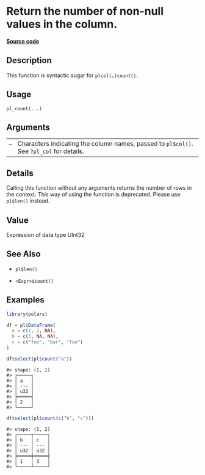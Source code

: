 

# Return the number of non-null values in the column.

[**Source code**](https://github.com/pola-rs/r-polars/tree/main/R/functions__lazy.R#L164)

## Description

This function is syntactic sugar for <code>pl$col(…)$count()</code>.

## Usage

<pre><code class='language-R'>pl_count(...)
</code></pre>

## Arguments

<table>
<tr>
<td style="white-space: nowrap; font-family: monospace; vertical-align: top">
<code id="pl_count_:_...">…</code>
</td>
<td>
Characters indicating the column names, passed to <code>pl$col()</code>.
See <code>?pl_col</code> for details.
</td>
</tr>
</table>

## Details

Calling this function without any arguments returns the number of rows
in the context. This way of using the function is deprecated. Please use
<code>pl$len()</code> instead.

## Value

Expression of data type UInt32

## See Also

<ul>
<li>

<code>pl$len()</code>

</li>
<li>

<code>\<Expr\>$count()</code>

</li>
</ul>

## Examples

``` r
library(polars)

df = pl$DataFrame(
  a = c(1, 2, NA),
  b = c(3, NA, NA),
  c = c("foo", "bar", "foo")
)

df$select(pl$count("a"))
```

    #> shape: (1, 1)
    #> ┌─────┐
    #> │ a   │
    #> │ --- │
    #> │ u32 │
    #> ╞═════╡
    #> │ 2   │
    #> └─────┘

``` r
df$select(pl$count(c("b", "c")))
```

    #> shape: (1, 2)
    #> ┌─────┬─────┐
    #> │ b   ┆ c   │
    #> │ --- ┆ --- │
    #> │ u32 ┆ u32 │
    #> ╞═════╪═════╡
    #> │ 1   ┆ 3   │
    #> └─────┴─────┘
